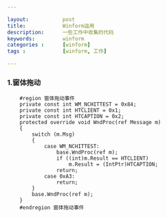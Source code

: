 ```yaml
---

layout:           post
title:            Winform运用
description:      一些工作中收集的代码
keywords:         winform
categories :      [winform]
tags :            [winform, 工作]

---
```


### 1.窗体拖动
        #region 窗体拖动事件
        private const int WM_NCHITTEST = 0x84;
        private const int HTCLIENT = 0x1;
        private const int HTCAPTION = 0x2;
        protected override void WndProc(ref Message m)
        {
            switch (m.Msg)
            {
                case WM_NCHITTEST:
                    base.WndProc(ref m);
                    if ((int)m.Result == HTCLIENT)
                        m.Result = (IntPtr)HTCAPTION;
                    return;
                case 0xA3:
                    return;
            }
            base.WndProc(ref m);
        }
        #endregion 窗体拖动事件
